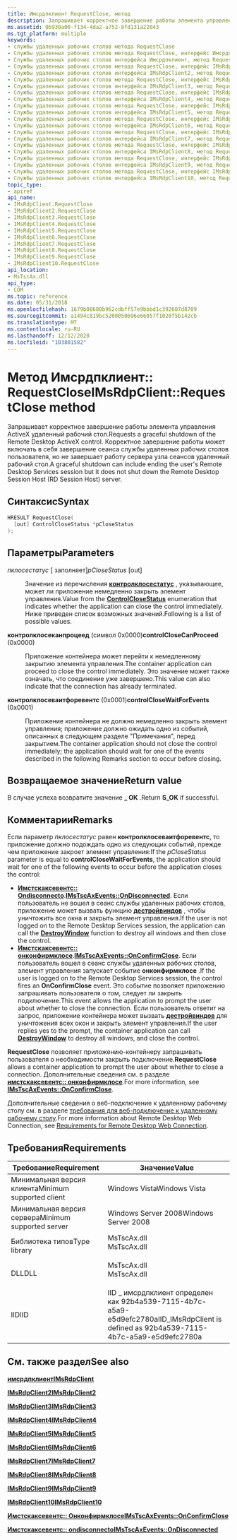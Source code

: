 ```yaml
---
title: Имсрдпклиент RequestClose, метод
description: Запрашивает корректное завершение работы элемента управления ActiveX удаленный рабочий стол.
ms.assetid: 0b930a00-f134-4da2-a752-8fd131a22043
ms.tgt_platform: multiple
keywords:
- службы удаленных рабочих столов метода RequestClose
- Службы удаленных рабочих столов метода RequestClose, интерфейс Имсрдпклиент
- Службы удаленных рабочих столов интерфейса Имсрдпклиент, метод RequestClose
- Службы удаленных рабочих столов метода RequestClose, интерфейс IMsRdpClient2
- Службы удаленных рабочих столов интерфейса IMsRdpClient2, метод RequestClose
- Службы удаленных рабочих столов метода RequestClose, интерфейс IMsRdpClient3
- Службы удаленных рабочих столов интерфейса IMsRdpClient3, метод RequestClose
- Службы удаленных рабочих столов метода RequestClose, интерфейс IMsRdpClient4
- Службы удаленных рабочих столов интерфейса IMsRdpClient4, метод RequestClose
- Службы удаленных рабочих столов метода RequestClose, интерфейс IMsRdpClient5
- Службы удаленных рабочих столов интерфейса IMsRdpClient5, метод RequestClose
- Службы удаленных рабочих столов метода RequestClose, интерфейс IMsRdpClient6
- Службы удаленных рабочих столов интерфейса IMsRdpClient6, метод RequestClose
- Службы удаленных рабочих столов метода RequestClose, интерфейс IMsRdpClient7
- Службы удаленных рабочих столов интерфейса IMsRdpClient7, метод RequestClose
- Службы удаленных рабочих столов метода RequestClose, интерфейс IMsRdpClient8
- Службы удаленных рабочих столов интерфейса IMsRdpClient8, метод RequestClose
- Службы удаленных рабочих столов метода RequestClose, интерфейс IMsRdpClient9
- Службы удаленных рабочих столов интерфейса IMsRdpClient9, метод RequestClose
- Службы удаленных рабочих столов метода RequestClose, интерфейс IMsRdpClient10
- Службы удаленных рабочих столов интерфейса IMsRdpClient10, метод RequestClose
topic_type:
- apiref
api_name:
- IMsRdpClient.RequestClose
- IMsRdpClient2.RequestClose
- IMsRdpClient3.RequestClose
- IMsRdpClient4.RequestClose
- IMsRdpClient5.RequestClose
- IMsRdpClient6.RequestClose
- IMsRdpClient7.RequestClose
- IMsRdpClient8.RequestClose
- IMsRdpClient9.RequestClose
- IMsRdpClient10.RequestClose
api_location:
- MsTscAx.dll
api_type:
- COM
ms.topic: reference
ms.date: 05/31/2018
ms.openlocfilehash: 1679b08680b962cdbff57e9bbbd1c392607d8709
ms.sourcegitcommit: a1494c819bc5200050696e66057f1020f5b142cb
ms.translationtype: MT
ms.contentlocale: ru-RU
ms.lasthandoff: 12/12/2020
ms.locfileid: "103801582"
---
```

# <a name="imsrdpclientrequestclose-method"></a><span data-ttu-id="2cbaf-124">Метод Имсрдпклиент:: RequestClose</span><span class="sxs-lookup"><span data-stu-id="2cbaf-124">IMsRdpClient::RequestClose method</span></span>

<span data-ttu-id="2cbaf-125">Запрашивает корректное завершение работы элемента управления ActiveX удаленный рабочий стол.</span><span class="sxs-lookup"><span data-stu-id="2cbaf-125">Requests a graceful shutdown of the Remote Desktop ActiveX control.</span></span> <span data-ttu-id="2cbaf-126">Корректное завершение работы может включать в себя завершение сеанса службы удаленных рабочих столов пользователя, но не завершает работу сервера узла сеансов удаленный рабочий стол.</span><span class="sxs-lookup"><span data-stu-id="2cbaf-126">A graceful shutdown can include ending the user's Remote Desktop Services session but it does not shut down the Remote Desktop Session Host (RD Session Host) server.</span></span>

## <a name="syntax"></a><span data-ttu-id="2cbaf-127">Синтаксис</span><span class="sxs-lookup"><span data-stu-id="2cbaf-127">Syntax</span></span>


```C++
HRESULT RequestClose(
  [out] ControlCloseStatus *pCloseStatus
);
```



## <a name="parameters"></a><span data-ttu-id="2cbaf-128">Параметры</span><span class="sxs-lookup"><span data-stu-id="2cbaf-128">Parameters</span></span>

<dl> <dt>

<span data-ttu-id="2cbaf-129">*пклосестатус* \[ заполняет\]</span><span class="sxs-lookup"><span data-stu-id="2cbaf-129">*pCloseStatus* \[out\]</span></span>
</dt> <dd>

<span data-ttu-id="2cbaf-130">Значение из перечисления [**контролклосестатус**](controlclosestatus.md) , указывающее, может ли приложение немедленно закрыть элемент управления.</span><span class="sxs-lookup"><span data-stu-id="2cbaf-130">Value from the [**ControlCloseStatus**](controlclosestatus.md) enumeration that indicates whether the application can close the control immediately.</span></span> <span data-ttu-id="2cbaf-131">Ниже приведен список возможных значений.</span><span class="sxs-lookup"><span data-stu-id="2cbaf-131">Following is a list of possible values.</span></span>

<dt>

<span id="controlCloseCanProceed"></span><span id="controlclosecanproceed"></span><span id="CONTROLCLOSECANPROCEED"></span>

<span data-ttu-id="2cbaf-132"><span id="controlCloseCanProceed"></span><span id="controlclosecanproceed"></span><span id="CONTROLCLOSECANPROCEED"></span>**контролклосеканпроцеед** (символ 0x0000)</span><span class="sxs-lookup"><span data-stu-id="2cbaf-132"><span id="controlCloseCanProceed"></span><span id="controlclosecanproceed"></span><span id="CONTROLCLOSECANPROCEED"></span>**controlCloseCanProceed** (0x0000)</span></span>


</dt> <dd>

<span data-ttu-id="2cbaf-133">Приложение контейнера может перейти к немедленному закрытию элемента управления.</span><span class="sxs-lookup"><span data-stu-id="2cbaf-133">The container application can proceed to close the control immediately.</span></span> <span data-ttu-id="2cbaf-134">Это значение может также означать, что соединение уже завершено.</span><span class="sxs-lookup"><span data-stu-id="2cbaf-134">This value can also indicate that the connection has already terminated.</span></span>

</dd> <dt>

<span id="controlCloseWaitForEvents"></span><span id="controlclosewaitforevents"></span><span id="CONTROLCLOSEWAITFOREVENTS"></span>

<span data-ttu-id="2cbaf-135"><span id="controlCloseWaitForEvents"></span><span id="controlclosewaitforevents"></span><span id="CONTROLCLOSEWAITFOREVENTS"></span>**контролклосеваитфоревентс** (0x0001)</span><span class="sxs-lookup"><span data-stu-id="2cbaf-135"><span id="controlCloseWaitForEvents"></span><span id="controlclosewaitforevents"></span><span id="CONTROLCLOSEWAITFOREVENTS"></span>**controlCloseWaitForEvents** (0x0001)</span></span>


</dt> <dd>

<span data-ttu-id="2cbaf-136">Приложение контейнера не должно немедленно закрыть элемент управления; приложение должно ожидать одно из событий, описанных в следующем разделе "Примечания", перед закрытием.</span><span class="sxs-lookup"><span data-stu-id="2cbaf-136">The container application should not close the control immediately; the application should wait for one of the events described in the following Remarks section to occur before closing.</span></span>

</dd> </dl> </dd> </dl>

## <a name="return-value"></a><span data-ttu-id="2cbaf-137">Возвращаемое значение</span><span class="sxs-lookup"><span data-stu-id="2cbaf-137">Return value</span></span>

<span data-ttu-id="2cbaf-138">В случае успеха возвратите значение **\_ ОК** .</span><span class="sxs-lookup"><span data-stu-id="2cbaf-138">Return **S\_OK** if successful.</span></span>

## <a name="remarks"></a><span data-ttu-id="2cbaf-139">Комментарии</span><span class="sxs-lookup"><span data-stu-id="2cbaf-139">Remarks</span></span>

<span data-ttu-id="2cbaf-140">Если параметр *пклосестатус* равен **контролклосеваитфоревентс**, то приложение должно подождать одно из следующих событий, прежде чем приложение закроет элемент управления:</span><span class="sxs-lookup"><span data-stu-id="2cbaf-140">If the *pCloseStatus* parameter is equal to **controlCloseWaitForEvents**, the application should wait for one of the following events to occur before the application closes the control:</span></span>

-   <span data-ttu-id="2cbaf-141">[**Имстскаксевентс:: Ondisconnectо**](imstscaxevents-ondisconnected.md).</span><span class="sxs-lookup"><span data-stu-id="2cbaf-141">[**IMsTscAxEvents::OnDisconnected**](imstscaxevents-ondisconnected.md).</span></span> <span data-ttu-id="2cbaf-142">Если пользователь не вошел в сеанс службы удаленных рабочих столов, приложение может вызвать функцию [**дестройвиндов**](/windows/desktop/api/winuser/nf-winuser-destroywindow) , чтобы уничтожить все окна и закрыть элемент управления.</span><span class="sxs-lookup"><span data-stu-id="2cbaf-142">If the user is not logged on to the Remote Desktop Services session, the application can call the [**DestroyWindow**](/windows/desktop/api/winuser/nf-winuser-destroywindow) function to destroy all windows and then close the control.</span></span>
-   <span data-ttu-id="2cbaf-143">[**Имстскаксевентс:: онконфирмклосе**](imstscaxevents-onconfirmclose.md).</span><span class="sxs-lookup"><span data-stu-id="2cbaf-143">[**IMsTscAxEvents::OnConfirmClose**](imstscaxevents-onconfirmclose.md).</span></span> <span data-ttu-id="2cbaf-144">Если пользователь вошел в сеанс службы удаленных рабочих столов, элемент управления запускает событие **онконфирмклосе** .</span><span class="sxs-lookup"><span data-stu-id="2cbaf-144">If the user is logged on to the Remote Desktop Services session, the control fires an **OnConfirmClose** event.</span></span> <span data-ttu-id="2cbaf-145">Это событие позволяет приложению запрашивать пользователя о том, следует ли закрыть подключение.</span><span class="sxs-lookup"><span data-stu-id="2cbaf-145">This event allows the application to prompt the user about whether to close the connection.</span></span> <span data-ttu-id="2cbaf-146">Если пользователь ответит на запрос, приложение контейнера может вызвать [**дестройвиндов**](/windows/desktop/api/winuser/nf-winuser-destroywindow) для уничтожения всех окон и закрыть элемент управления.</span><span class="sxs-lookup"><span data-stu-id="2cbaf-146">If the user replies yes to the prompt, the container application can call [**DestroyWindow**](/windows/desktop/api/winuser/nf-winuser-destroywindow) to destroy all windows, and close the control.</span></span>

<span data-ttu-id="2cbaf-147">**RequestClose** позволяет приложению-контейнеру запрашивать пользователя о необходимости закрыть подключение.</span><span class="sxs-lookup"><span data-stu-id="2cbaf-147">**RequestClose** allows a container application to prompt the user about whether to close a connection.</span></span> <span data-ttu-id="2cbaf-148">Дополнительные сведения см. в разделе [**имстскаксевентс:: онконфирмклосе**](imstscaxevents-onconfirmclose.md).</span><span class="sxs-lookup"><span data-stu-id="2cbaf-148">For more information, see [**IMsTscAxEvents::OnConfirmClose**](imstscaxevents-onconfirmclose.md).</span></span>

<span data-ttu-id="2cbaf-149">Дополнительные сведения о веб-подключение к удаленному рабочему столу см. в разделе [требования для веб-подключение к удаленному рабочему столу](requirements-for-remote-desktop-web-connection.md).</span><span class="sxs-lookup"><span data-stu-id="2cbaf-149">For more information about Remote Desktop Web Connection, see [Requirements for Remote Desktop Web Connection](requirements-for-remote-desktop-web-connection.md).</span></span>

## <a name="requirements"></a><span data-ttu-id="2cbaf-150">Требования</span><span class="sxs-lookup"><span data-stu-id="2cbaf-150">Requirements</span></span>



| <span data-ttu-id="2cbaf-151">Требование</span><span class="sxs-lookup"><span data-stu-id="2cbaf-151">Requirement</span></span> | <span data-ttu-id="2cbaf-152">Значение</span><span class="sxs-lookup"><span data-stu-id="2cbaf-152">Value</span></span> |
|-------------------------------------|----------------------------------------------------------------------------------------|
| <span data-ttu-id="2cbaf-153">Минимальная версия клиента</span><span class="sxs-lookup"><span data-stu-id="2cbaf-153">Minimum supported client</span></span><br/> | <span data-ttu-id="2cbaf-154">Windows Vista</span><span class="sxs-lookup"><span data-stu-id="2cbaf-154">Windows Vista</span></span><br/>                                                               |
| <span data-ttu-id="2cbaf-155">Минимальная версия сервера</span><span class="sxs-lookup"><span data-stu-id="2cbaf-155">Minimum supported server</span></span><br/> | <span data-ttu-id="2cbaf-156">Windows Server 2008</span><span class="sxs-lookup"><span data-stu-id="2cbaf-156">Windows Server 2008</span></span><br/>                                                         |
| <span data-ttu-id="2cbaf-157">Библиотека типов</span><span class="sxs-lookup"><span data-stu-id="2cbaf-157">Type library</span></span><br/>             | <dl> <span data-ttu-id="2cbaf-158"><dt>MsTscAx.dll</dt></span><span class="sxs-lookup"><span data-stu-id="2cbaf-158"><dt>MsTscAx.dll</dt></span></span> </dl> |
| <span data-ttu-id="2cbaf-159">DLL</span><span class="sxs-lookup"><span data-stu-id="2cbaf-159">DLL</span></span><br/>                      | <dl> <span data-ttu-id="2cbaf-160"><dt>MsTscAx.dll</dt></span><span class="sxs-lookup"><span data-stu-id="2cbaf-160"><dt>MsTscAx.dll</dt></span></span> </dl> |
| <span data-ttu-id="2cbaf-161">IID</span><span class="sxs-lookup"><span data-stu-id="2cbaf-161">IID</span></span><br/>                      | <span data-ttu-id="2cbaf-162">IID \_ имсрдпклиент определен как 92b4a539-7115-4b7c-a5a9-e5d9efc2780a</span><span class="sxs-lookup"><span data-stu-id="2cbaf-162">IID\_IMsRdpClient is defined as 92b4a539-7115-4b7c-a5a9-e5d9efc2780a</span></span><br/>        |



## <a name="see-also"></a><span data-ttu-id="2cbaf-163">См. также раздел</span><span class="sxs-lookup"><span data-stu-id="2cbaf-163">See also</span></span>

<dl> <dt>

[<span data-ttu-id="2cbaf-164">**имсрдпклиент**</span><span class="sxs-lookup"><span data-stu-id="2cbaf-164">**IMsRdpClient**</span></span>](imsrdpclient-interface.md)
</dt> <dt>

[<span data-ttu-id="2cbaf-165">**IMsRdpClient2**</span><span class="sxs-lookup"><span data-stu-id="2cbaf-165">**IMsRdpClient2**</span></span>](imsrdpclient2.md)
</dt> <dt>

[<span data-ttu-id="2cbaf-166">**IMsRdpClient3**</span><span class="sxs-lookup"><span data-stu-id="2cbaf-166">**IMsRdpClient3**</span></span>](imsrdpclient3.md)
</dt> <dt>

[<span data-ttu-id="2cbaf-167">**IMsRdpClient4**</span><span class="sxs-lookup"><span data-stu-id="2cbaf-167">**IMsRdpClient4**</span></span>](imsrdpclient4.md)
</dt> <dt>

[<span data-ttu-id="2cbaf-168">**IMsRdpClient5**</span><span class="sxs-lookup"><span data-stu-id="2cbaf-168">**IMsRdpClient5**</span></span>](imsrdpclient5.md)
</dt> <dt>

[<span data-ttu-id="2cbaf-169">**IMsRdpClient6**</span><span class="sxs-lookup"><span data-stu-id="2cbaf-169">**IMsRdpClient6**</span></span>](imsrdpclient6.md)
</dt> <dt>

[<span data-ttu-id="2cbaf-170">**IMsRdpClient7**</span><span class="sxs-lookup"><span data-stu-id="2cbaf-170">**IMsRdpClient7**</span></span>](imsrdpclient7.md)
</dt> <dt>

[<span data-ttu-id="2cbaf-171">**IMsRdpClient8**</span><span class="sxs-lookup"><span data-stu-id="2cbaf-171">**IMsRdpClient8**</span></span>](imsrdpclient8.md)
</dt> <dt>

[<span data-ttu-id="2cbaf-172">**IMsRdpClient9**</span><span class="sxs-lookup"><span data-stu-id="2cbaf-172">**IMsRdpClient9**</span></span>](imsrdpclient9.md)
</dt> <dt>

[<span data-ttu-id="2cbaf-173">**IMsRdpClient10**</span><span class="sxs-lookup"><span data-stu-id="2cbaf-173">**IMsRdpClient10**</span></span>](imsrdpclient10.md)
</dt> <dt>

[<span data-ttu-id="2cbaf-174">**Имстскаксевентс:: Онконфирмклосе**</span><span class="sxs-lookup"><span data-stu-id="2cbaf-174">**IMsTscAxEvents::OnConfirmClose**</span></span>](imstscaxevents-onconfirmclose.md)
</dt> <dt>

[<span data-ttu-id="2cbaf-175">**Имстскаксевентс:: ondisconnectо**</span><span class="sxs-lookup"><span data-stu-id="2cbaf-175">**IMsTscAxEvents::OnDisconnected**</span></span>](imstscaxevents-ondisconnected.md)
</dt> </dl>

 

